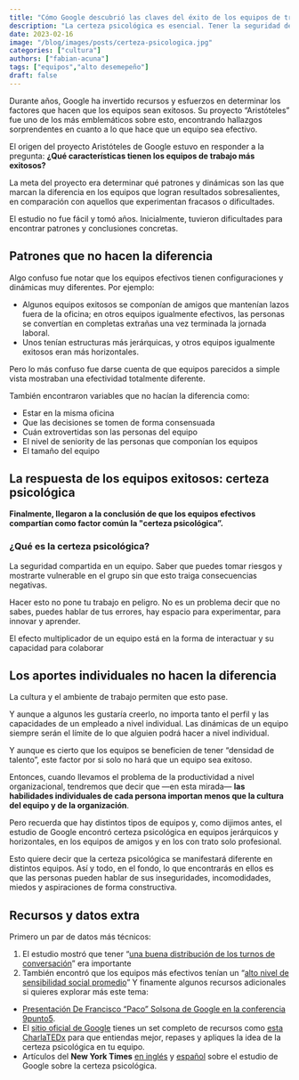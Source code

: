 ```yaml
---
title: "Cómo Google descubrió las claves del éxito de los equipos de trabajo"
description: "La certeza psicológica es esencial. Tener la seguridad de que puedes tomar riesgos y ser vulnerables sin riesgos"
date: 2023-02-16
image: "/blog/images/posts/certeza-psicologica.jpg"
categories: ["cultura"]
authors: ["fabian-acuna"]
tags: ["equipos","alto desemepeño"]
draft: false
---
```

Durante años, Google ha invertido recursos y esfuerzos en determinar los factores que hacen que los equipos sean exitosos. Su proyecto “Aristóteles” fue uno de los más emblemáticos sobre esto, encontrando hallazgos sorprendentes en cuanto a lo que hace que un equipo sea efectivo.

El origen del proyecto Aristóteles de Google estuvo en responder a la pregunta: **¿Qué características tienen los equipos de trabajo más exitosos?**

La meta del proyecto era determinar qué patrones y dinámicas son las que marcan la diferencia en los equipos que logran resultados sobresalientes, en comparación con aquellos que experimentan fracasos o dificultades.

El estudio no fue fácil y tomó años. Inicialmente, tuvieron dificultades para encontrar patrones y conclusiones concretas.

## Patrones que no hacen la diferencia
Algo confuso fue notar que los equipos efectivos tienen configuraciones y dinámicas muy diferentes. Por ejemplo:

- Algunos equipos exitosos se componían de amigos que mantenían lazos fuera de la oficina; en otros equipos igualmente efectivos, las personas se convertían en completas extrañas una vez terminada la jornada laboral.
- Unos tenían estructuras más jerárquicas, y otros equipos igualmente exitosos eran más horizontales.

Pero lo más confuso fue darse cuenta de que equipos parecidos a simple vista mostraban una efectividad totalmente diferente.

También encontraron variables que no hacían la diferencia como:

- Estar en la misma oficina
- Que las decisiones se tomen de forma consensuada
- Cuán extrovertidas son las personas del equipo
- El nivel de seniority de las personas que componían los equipos
- El tamaño del equipo

## La respuesta de los equipos exitosos: certeza psicológica

**Finalmente, llegaron a la conclusión de que los equipos efectivos compartían como factor común la "certeza psicológica”.**

### ¿Qué es la certeza psicológica?
La seguridad compartida en un equipo. Saber que puedes tomar riesgos y mostrarte vulnerable en el grupo sin que esto traiga consecuencias negativas.

Hacer esto no pone tu trabajo en peligro. No es un problema decir que no sabes, puedes hablar de tus errores, hay espacio para experimentar, para innovar y aprender.

El efecto multiplicador de un equipo está en la forma de interactuar y su capacidad para colaborar

## Los aportes individuales no hacen la diferencia
La cultura y el ambiente de trabajo permiten que esto pase.

Y aunque a algunos les gustaría creerlo, no importa tanto el perfil y las capacidades de un empleado a nivel individual. Las dinámicas de un equipo siempre serán el límite de lo que alguien podrá hacer a nivel individual.

Y aunque es cierto que los equipos se beneficien de tener “densidad de talento”, este factor por si solo no hará que un equipo sea exitoso.

Entonces, cuando llevamos el problema de la productividad a nivel organizacional, tendremos que decir que —en esta mirada— **las habilidades individuales de cada persona importan menos que la cultura del equipo y de la organización**.

Pero recuerda que hay distintos tipos de equipos y, como dijimos antes, el estudio de Google encontró certeza psicológica en equipos jerárquicos y horizontales, en los equipos de amigos y en los con trato solo profesional.

Esto quiere decir que la certeza psicológica se manifestará diferente en distintos equipos. Así y todo, en el fondo, lo que encontrarás en ellos es que las personas pueden hablar de sus inseguridades, incomodidades, miedos y aspiraciones de forma constructiva.

## Recursos y datos extra
Primero un par de datos más técnicos:

1. El estudio mostró que tener “[una buena distribución de los turnos de conversación](https://9punto5.notion.site/Pr-cticas-de-equipos-de-alto-desempe-o-7ada7bf496b747979de22b1a9ce8d5ea#a46e4be7ea2643f089970f35fdb93bd5)” era importante
2. También encontró que los equipos más efectivos tenían un “[alto nivel de sensibilidad social promedio](https://9punto5.notion.site/Pr-cticas-de-equipos-de-alto-desempe-o-7ada7bf496b747979de22b1a9ce8d5ea#a46e4be7ea2643f089970f35fdb93bd5)”
Y finamente algunos recursos adicionales si quieres explorar más este tema:

- [Presentación De Francisco “Paco” Solsona de Google en la conferencia 9punto5](https://www.slideshare.net/9punto5/francisco-solsona-cultura-infraestructura-y-okrs).
- El [sitio oficial de Google](https://rework.withgoogle.com/print/guides/5721312655835136/) tienes un set completo de recursos como [esta CharlaTEDx](https://youtu.be/LhoLuui9gX8) para que entiendas mejor, repases y apliques la idea de la certeza psicológica en tu equipo.
- Artículos del **New York Times** [en inglés](https://www.nytimes.com/2016/02/28/magazine/what-google-learned-from-its-quest-to-build-the-perfect-team.html) y [español](https://www.nytimes.com/es/2016/03/16/espanol/la-busqueda-de-google-por-el-equipo-perfecto.html) sobre el estudio de Google sobre la certeza psicológica.